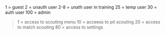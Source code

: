 1 = guest
2 = unauth user
2-8 = unath user in training 
25 = temp user
30 = auth user
100 = admin

>1 = access to scouting menu
>10 = acceess to pit scouting
>20 = access to match scouting
>80 = access to settings